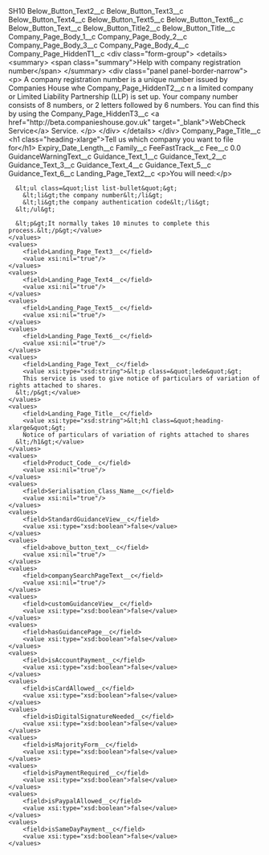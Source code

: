 <?xml version="1.0" encoding="UTF-8"?>
<CustomMetadata xmlns="http://soap.sforce.com/2006/04/metadata" xmlns:xsi="http://www.w3.org/2001/XMLSchema-instance" xmlns:xsd="http://www.w3.org/2001/XMLSchema">
    <label>SH10</label>
    <values>
        <field>Below_Button_Text2__c</field>
        <value xsi:nil="true"/>
    </values>
    <values>
        <field>Below_Button_Text3__c</field>
        <value xsi:nil="true"/>
    </values>
    <values>
        <field>Below_Button_Text4__c</field>
        <value xsi:nil="true"/>
    </values>
    <values>
        <field>Below_Button_Text5__c</field>
        <value xsi:nil="true"/>
    </values>
    <values>
        <field>Below_Button_Text6__c</field>
        <value xsi:nil="true"/>
    </values>
    <values>
        <field>Below_Button_Text__c</field>
        <value xsi:nil="true"/>
    </values>
    <values>
        <field>Below_Button_Title2__c</field>
        <value xsi:nil="true"/>
    </values>
    <values>
        <field>Below_Button_Title__c</field>
        <value xsi:nil="true"/>
    </values>
    <values>
        <field>Company_Page_Body_1__c</field>
        <value xsi:nil="true"/>
    </values>
    <values>
        <field>Company_Page_Body_2__c</field>
        <value xsi:nil="true"/>
    </values>
    <values>
        <field>Company_Page_Body_3__c</field>
        <value xsi:nil="true"/>
    </values>
    <values>
        <field>Company_Page_Body_4__c</field>
        <value xsi:nil="true"/>
    </values>
    <values>
        <field>Company_Page_HiddenT1__c</field>
        <value xsi:type="xsd:string">&lt;div class=&quot;form-group&quot;&gt;
&lt;details&gt;
&lt;summary&gt;
&lt;span class=&quot;summary&quot;&gt;Help with company registration number&lt;/span&gt;
&lt;/summary&gt;
&lt;div class=&quot;panel panel-border-narrow&quot;&gt;
&lt;p&gt;
A company registration number is a unique number issued by Companies House whe</value>
    </values>
    <values>
        <field>Company_Page_HiddenT2__c</field>
        <value xsi:type="xsd:string">n a limited company or Limited Liability Partnership (LLP) is set up. Your company number consists of 8 numbers, or 2 letters followed by 6 numbers. You can find this by using the</value>
    </values>
    <values>
        <field>Company_Page_HiddenT3__c</field>
        <value xsi:type="xsd:string">&lt;a href=&quot;http://beta.companieshouse.gov.uk&quot; target=&quot;_blank&quot;&gt;WebCheck Service&lt;/a&gt; Service.
&lt;/p&gt;
&lt;/div&gt;
&lt;/details&gt;
&lt;/div&gt;</value>
    </values>
    <values>
        <field>Company_Page_Title__c</field>
        <value xsi:type="xsd:string">&lt;h1 class=&quot;heading-xlarge&quot;&gt;Tell us which company you want to file for&lt;/h1&gt;</value>
    </values>
    <values>
        <field>Expiry_Date_Length__c</field>
        <value xsi:nil="true"/>
    </values>
    <values>
        <field>Family__c</field>
        <value xsi:nil="true"/>
    </values>
    <values>
        <field>FeeFastTrack__c</field>
        <value xsi:nil="true"/>
    </values>
    <values>
        <field>Fee__c</field>
        <value xsi:type="xsd:double">0.0</value>
    </values>
    <values>
        <field>GuidanceWarningText__c</field>
        <value xsi:nil="true"/>
    </values>
    <values>
        <field>Guidance_Text_1__c</field>
        <value xsi:nil="true"/>
    </values>
    <values>
        <field>Guidance_Text_2__c</field>
        <value xsi:nil="true"/>
    </values>
    <values>
        <field>Guidance_Text_3__c</field>
        <value xsi:nil="true"/>
    </values>
    <values>
        <field>Guidance_Text_4__c</field>
        <value xsi:nil="true"/>
    </values>
    <values>
        <field>Guidance_Text_5__c</field>
        <value xsi:nil="true"/>
    </values>
    <values>
        <field>Guidance_Text_6__c</field>
        <value xsi:nil="true"/>
    </values>
    <values>
        <field>Landing_Page_Text2__c</field>
        <value xsi:type="xsd:string">&lt;p&gt;You will need:&lt;/p&gt;

      &lt;ul class=&quot;list list-bullet&quot;&gt;
        &lt;li&gt;the company number&lt;/li&gt;
        &lt;li&gt;the company authentication code&lt;/li&gt;
      &lt;/ul&gt;

      &lt;p&gt;It normally takes 10 minutes to complete this process.&lt;/p&gt;</value>
    </values>
    <values>
        <field>Landing_Page_Text3__c</field>
        <value xsi:nil="true"/>
    </values>
    <values>
        <field>Landing_Page_Text4__c</field>
        <value xsi:nil="true"/>
    </values>
    <values>
        <field>Landing_Page_Text5__c</field>
        <value xsi:nil="true"/>
    </values>
    <values>
        <field>Landing_Page_Text6__c</field>
        <value xsi:nil="true"/>
    </values>
    <values>
        <field>Landing_Page_Text__c</field>
        <value xsi:type="xsd:string">&lt;p class=&quot;lede&quot;&gt;
        This service is used to give notice of particulars of variation of rights attached to shares.
      &lt;/p&gt;</value>
    </values>
    <values>
        <field>Landing_Page_Title__c</field>
        <value xsi:type="xsd:string">&lt;h1 class=&quot;heading-xlarge&quot;&gt;
        Notice of particulars of variation of rights attached to shares
      &lt;/h1&gt;</value>
    </values>
    <values>
        <field>Product_Code__c</field>
        <value xsi:nil="true"/>
    </values>
    <values>
        <field>Serialisation_Class_Name__c</field>
        <value xsi:nil="true"/>
    </values>
    <values>
        <field>StandardGuidanceView__c</field>
        <value xsi:type="xsd:boolean">false</value>
    </values>
    <values>
        <field>above_button_text__c</field>
        <value xsi:nil="true"/>
    </values>
    <values>
        <field>companySearchPageText__c</field>
        <value xsi:nil="true"/>
    </values>
    <values>
        <field>customGuidanceView__c</field>
        <value xsi:type="xsd:boolean">false</value>
    </values>
    <values>
        <field>hasGuidancePage__c</field>
        <value xsi:type="xsd:boolean">false</value>
    </values>
    <values>
        <field>isAccountPayment__c</field>
        <value xsi:type="xsd:boolean">false</value>
    </values>
    <values>
        <field>isCardAllowed__c</field>
        <value xsi:type="xsd:boolean">false</value>
    </values>
    <values>
        <field>isDigitalSignatureNeeded__c</field>
        <value xsi:type="xsd:boolean">false</value>
    </values>
    <values>
        <field>isMajorityForm__c</field>
        <value xsi:type="xsd:boolean">false</value>
    </values>
    <values>
        <field>isPaymentRequired__c</field>
        <value xsi:type="xsd:boolean">false</value>
    </values>
    <values>
        <field>isPaypalAllowed__c</field>
        <value xsi:type="xsd:boolean">false</value>
    </values>
    <values>
        <field>isSameDayPayment__c</field>
        <value xsi:type="xsd:boolean">false</value>
    </values>
</CustomMetadata>
